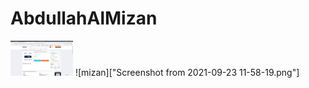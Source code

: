 # AbdullahAlMizan
<img src="Screenshot from 2021-09-23 11-58-19.png" width="100px">
![mizan]["Screenshot from 2021-09-23 11-58-19.png"]
